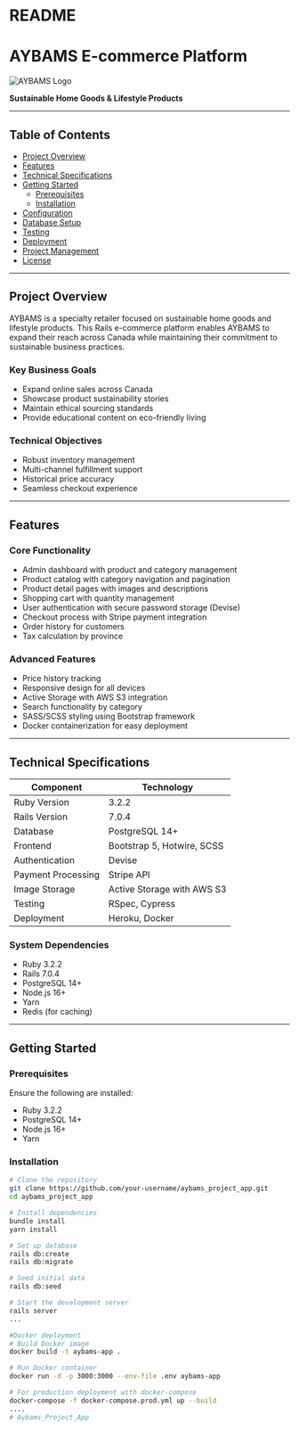 # README

# AYBAMS E-commerce Platform

![AYBAMS Logo](https://app/assets/images/aybams-logo.png)

**Sustainable Home Goods & Lifestyle Products**

---

## Table of Contents

- [Project Overview](#project-overview)  
- [Features](#features)  
- [Technical Specifications](#technical-specifications)  
- [Getting Started](#getting-started)  
  - [Prerequisites](#prerequisites)  
  - [Installation](#installation)  
- [Configuration](#configuration)  
- [Database Setup](#database-setup)  
- [Testing](#testing)  
- [Deployment](#deployment)  
- [Project Management](#project-management)  
- [License](#license)  

---

## Project Overview <a name="project-overview"></a>

AYBAMS is a specialty retailer focused on sustainable home goods and lifestyle products. This Rails e-commerce platform enables AYBAMS to expand their reach across Canada while maintaining their commitment to sustainable business practices.

### Key Business Goals

- Expand online sales across Canada  
- Showcase product sustainability stories  
- Maintain ethical sourcing standards  
- Provide educational content on eco-friendly living  

### Technical Objectives

- Robust inventory management  
- Multi-channel fulfillment support  
- Historical price accuracy  
- Seamless checkout experience  

---

## Features <a name="features"></a>

### Core Functionality

- Admin dashboard with product and category management  
- Product catalog with category navigation and pagination  
- Product detail pages with images and descriptions  
- Shopping cart with quantity management  
- User authentication with secure password storage (Devise)  
- Checkout process with Stripe payment integration  
- Order history for customers  
- Tax calculation by province  

### Advanced Features

- Price history tracking  
- Responsive design for all devices  
- Active Storage with AWS S3 integration  
- Search functionality by category  
- SASS/SCSS styling using Bootstrap framework  
- Docker containerization for easy deployment  

---

## Technical Specifications <a name="technical-specifications"></a>

| Component             | Technology                  |
|-----------------------|----------------------------|
| Ruby Version          | 3.2.2                      |
| Rails Version         | 7.0.4                      |
| Database              | PostgreSQL 14+             |
| Frontend              | Bootstrap 5, Hotwire, SCSS |
| Authentication        | Devise                     |
| Payment Processing    | Stripe API                 |
| Image Storage         | Active Storage with AWS S3 |
| Testing               | RSpec, Cypress             |
| Deployment            | Heroku, Docker             |

### System Dependencies

- Ruby 3.2.2  
- Rails 7.0.4  
- PostgreSQL 14+  
- Node.js 16+  
- Yarn  
- Redis (for caching)  

---

## Getting Started <a name="getting-started"></a>

### Prerequisites <a name="prerequisites"></a>

Ensure the following are installed:

- Ruby 3.2.2  
- PostgreSQL 14+  
- Node.js 16+  
- Yarn  

### Installation <a name="installation"></a>

```bash
# Clone the repository
git clone https://github.com/your-username/aybams_project_app.git
cd aybams_project_app

# Install dependencies
bundle install
yarn install

# Set up database
rails db:create
rails db:migrate

# Seed initial data
rails db:seed

# Start the development server
rails server
...

#Docker deployment
# Build Docker image
docker build -t aybams-app .

# Run Docker container
docker run -d -p 3000:3000 --env-file .env aybams-app

# For production deployment with docker-compose
docker-compose -f docker-compose.prod.yml up --build
....
# Aybams_Project_App